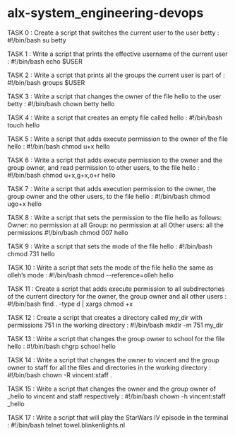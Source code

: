 # alx-system_engineering-devops

TASK 0 : Create a script that switches the current user to the user betty :
#!/bin/bash
su betty

TASK 1 : Write a script that prints the effective username of the current user :
#!/bin/bash
echo $USER

TASK 2 : Write a script that prints all the groups the current user is part of :
#!/bin/bash
groups $USER

TASK 3 : Write a script that changes the owner of the file hello to the user betty :
#!/bin/bash
chown betty hello

TASK 4 : Write a script that creates an empty file called hello :
#!/bin/bash
touch hello

TASK 5 : Write a script that adds execute permission to the owner of the file hello :
#!/bin/bash
chmod u+x hello

TASK 6 : Write a script that adds execute permission to the owner and the group owner, and read permission to other users, to the file hello :
#!/bin/bash
chmod u+x,g+x,o+r hello

TASK 7 : Write a script that adds execution permission to the owner, the group owner and the other users, to the file hello :
#!/bin/bash
chmod ugo+x hello

TASK 8 : Write a script that sets the permission to the file hello as follows:
Owner: no permission at all
Group: no permission at all
Other users: all the permissions
#!/bin/bash
chmod 007 hello

TASK 9 : Write a script that sets the mode of the file hello :
#!/bin/bash
chmod 731 hello

TASK 10 : Write a script that sets the mode of the file hello the same as olleh’s mode :
#!/bin/bash
chmod --reference=olleh hello

TASK 11 : Create a script that adds execute permission to all subdirectories of the current directory for the owner, the group owner and all other users :
#!/bin/bash
find . -type d | xargs chmod +x

TASK 12 : 
Create a script that creates a directory called my_dir with permissions 751 in the working directory :
#!/bin/bash
mkdir -m 751 my_dir

TASK 13 : Write a script that changes the group owner to school for the file hello :
#!/bin/bash
chgrp school hello

TASK 14 : Write a script that changes the owner to vincent and the group owner to staff for all the files and directories in the working directory :
#!/bin/bash
chown -R vincent:staff .

TASK 15 : Write a script that changes the owner and the group owner of _hello to vincent and staff respectively :
#!/bin/bash
chown -h vincent:staff _hello

TASK 17 : Write a script that will play the StarWars IV episode in the terminal :
#!/bin/bash
telnet towel.blinkenlights.nl
